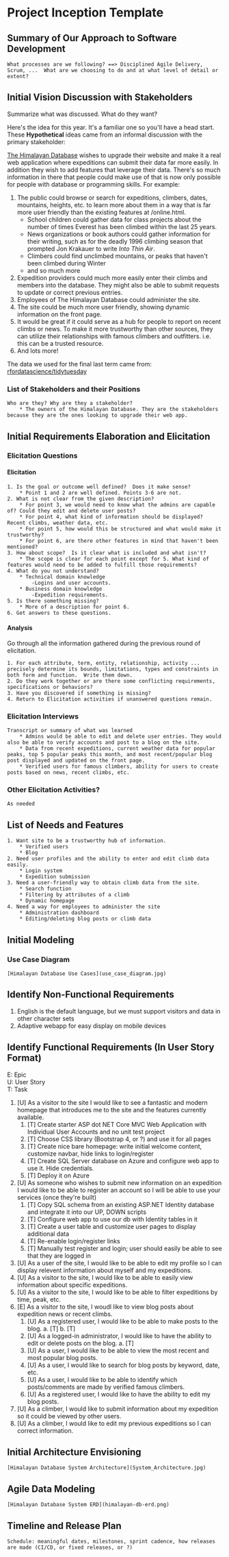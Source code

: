 Project Inception Template
=====================================

## Summary of Our Approach to Software Development

    What processes are we following? ==> Disciplined Agile Delivery, Scrum, ...  What are we choosing to do and at what level of detail or extent?

## Initial Vision Discussion with Stakeholders
Summarize what was discussed.  What do they want?

Here's the idea for this year.  It's a familiar one so you'll have a head start.  These **Hypothetical** ideas came from an informal discussion with the primary stakeholder:

[The Himalayan Database](https://www.himalayandatabase.com/) wishes to upgrade their website and make it a real web application where expeditions can submit their data far more easily.  In addition they wish to add features that leverage their data.  There's so much information in there that people could make use of that is now only possible for people with database or programming skills.  For example:
1. The public could browse or search for expeditions, climbers, dates, mountains, heights, etc. to learn more about them in a way that is far more user friendly than the existing features at /online.html.  
    - School children could gather data for class projects about the number of times Everest has been climbed within the last 25 years.
    - News organizations or book authors could gather information for their writing, such as for the deadly 1996 climbing season that prompted Jon Krakauer to write *Into Thin Air*.
    - Climbers could find unclimbed mountains, or peaks that haven't been climbed during Winter
    - and so much more
2. Expedition providers could much more easily enter their climbs and members into the database.  They might also be able to submit requests to update or correct previous entries.
3. Employees of The Himalayan Database could administer the site.
4. The site could be much more user friendly, showing dynamic information on the front page.
5. It would be great if it could serve as a hub for people to report on recent climbs or news.  To make it more trustworthy than other sources, they can utilize their relationships with famous climbers and outfitters.  i.e. this can be a trusted resource.
6. And lots more!

The data we used for the final last term came from: [rfordatascience/tidytuesday](https://github.com/rfordatascience/tidytuesday/blob/master/data/2020/2020-09-22/readme.md)

### List of Stakeholders and their Positions
    Who are they? Why are they a stakeholder?
        * The owners of the Himalayan Database. They are the stakeholders because they are the ones looking to upgrade their web app.

## Initial Requirements Elaboration and Elicitation

### Elicitation Questions
#### Elicitation
    1. Is the goal or outcome well defined?  Does it make sense?
        * Point 1 and 2 are well defined. Points 3-6 are not.
    2. What is not clear from the given description?
        * For point 3, we would need to know what the admins are capable of? Could they edit and delete user posts?
        * For point 4, what kind of information should be displayed? Recent climbs, weather data, etc.
        * For point 5, how would this be structured and what would make it trustworthy?
        * For point 6, are there other features in mind that haven't been mentioned?
    3. How about scope?  Is it clear what is included and what isn't?
        * The scope is clear for each point except for 5. What kind of features would need to be added to fulfill those requirements?
    4. What do you not understand?
        * Technical domain knowledge
            -Logins and user accounts.
        * Business domain knowledge
            -Expedition requirements. 
    5. Is there something missing?
        * More of a description for point 6.
    6. Get answers to these questions.
#### Analysis
Go through all the information gathered during the previous round of elicitation.  

    1. For each attribute, term, entity, relationship, activity ... precisely determine its bounds, limitations, types and constraints in both form and function.  Write them down.
    2. Do they work together or are there some conflicting requirements, specifications or behaviors?
    3. Have you discovered if something is missing?  
    4. Return to Elicitation activities if unanswered questions remain.

### Elicitation Interviews
    Transcript or summary of what was learned
        * Admins would be able to edit and delete user entries. They would also be able to verify accounts and post to a blog on the site.
        * Data from recent expeditions, current weather data for popular peaks, top 5 popular peaks this month, and most recent/popular blog post displayed and updated on the front page. 
        * Verified users for famous climbers, ability for users to create posts based on news, recent climbs, etc.

### Other Elicitation Activities?
    As needed

## List of Needs and Features
    1. Want site to be a trustworthy hub of information.
        * Verified users
        * Blog
    2. Need user profiles and the ability to enter and edit climb data easily.
        * Login system
        * Expedition submission
    3. Need a user-friendly way to obtain climb data from the site.
        * Search function
        * Filtering by attributes of a climb
        * Dynamic homepage
    4. Need a way for employees to administer the site
        * Administration dashboard
        * Editing/deleting blog posts or climb data

## Initial Modeling

### Use Case Diagram
    [Himalayan Database Use Cases](use_case_diagram.jpg)

## Identify Non-Functional Requirements
1. English is the default language, but we must support visitors and data in other character sets
2. Adaptive webapp for easy display on mobile devices

## Identify Functional Requirements (In User Story Format)

E: Epic  
U: User Story  
T: Task  
1. [U] As a visitor to the site I would like to see a fantastic and modern homepage that introduces me to the site and the features currently available.
   1. [T] Create starter ASP dot NET Core MVC Web Application with Individual User Accounts and no unit test project
   2. [T] Choose CSS library (Bootstrap 4, or ?) and use it for all pages
   3. [T] Create nice bare homepage: write initial welcome content, customize navbar, hide links to login/register
   4. [T] Create SQL Server database on Azure and configure web app to use it. Hide credentials.
   5. [T] Deploy it on Azure
2. [U] As someone who wishes to submit new information on an expedition I would like to be able to register an account so I will be able to use your services (once they're built)
   1. [T] Copy SQL schema from an existing ASP.NET Identity database and integrate it into our UP, DOWN scripts
   2. [T] Configure web app to use our db with Identity tables in it
   3. [T] Create a user table and customize user pages to display additional data
   4. [T] Re-enable login/register links
   5. [T] Manually test register and login; user should easily be able to see that they are logged in
3. [U] As a user of the site, I would like to be able to edit my profile so I can display relevent information about myself and my expeditions. 
4. [U] As a visitor to the site, I would like to be able to easily view information about specific expeditions.
5. [U] As a visitor to the site, I would like to be able to filter expeditions by time, peak, etc.
6. [E] As a visitor to the site, I woudl like to view blog posts about expedition news or recent climbs.
    1. [U] As a registered user, I would like to be able to make posts to the blog.
        a. [T]
        b. [T]
    2. [U] As a logged-in administrator, I would like to have the ability to edit or delete posts on the blog. 
        a. [T]
    3. [U] As a user, I would like to be able to view the most recent and most popular blog posts.
    4. [U] As a user, I would like to search for blog posts by keyword, date, etc.
    5. [U] As a user, I would like to be able to identify which posts/comments are made by verified famous climbers. 
    6. [U] As a registered user, I would like to have the ability to edit my blog posts.
7. [U] As a climber, I would like to submit information about my expedition so it could be viewed by other users.
8. [U] As a climber, I would like to edit my previous expeditions so I can correct information.

## Initial Architecture Envisioning
    [Himalayan Database System Architecture](System_Architecture.jpg)

## Agile Data Modeling
    [Himalayan Database System ERD](himalayan-db-erd.png)

## Timeline and Release Plan
    Schedule: meaningful dates, milestones, sprint cadence, how releases are made (CI/CD, or fixed releases, or ?)
